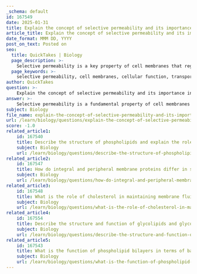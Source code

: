 ```yaml
---
_schema: default
id: 167549
date: 2025-01-31
title: Explain the concept of selective permeability and its importance in cellular function.
article_title: Explain the concept of selective permeability and its importance in cellular function.
date_format: MMM DD, YYYY
post_on_text: Posted on
seo:
  title: QuickTakes | Biology
  page_description: >-
    Selective permeability is a key property of cell membranes that regulates the movement of substances, essential for maintaining cellular homeostasis and facilitating vital biological processes.
  page_keywords: >-
    selective permeability, cell membranes, cellular function, transport mechanisms, lipid bilayer, homeostasis, nutrient regulation, metabolic processes, waste removal, cellular protection, environmental adaptation, membrane proteins
author: QuickTakes
question: >-
    Explain the concept of selective permeability and its importance in cellular function.
answer: >-
    Selective permeability is a fundamental property of cell membranes that enables them to regulate the passage of substances in and out of the cell. This characteristic allows certain molecules to cross the membrane freely, while others require specific transport mechanisms, such as transport proteins. For instance, small nonpolar molecules like oxygen (O2) and carbon dioxide (CO2) can easily diffuse through the lipid bilayer, whereas larger or polar molecules may need assistance to traverse the membrane.\n\nThe importance of selective permeability in maintaining cellular homeostasis is multifaceted:\n\n1. **Regulation of Internal Environment**: Selective permeability allows cells to maintain a distinct internal environment that differs from the extracellular fluid. This is crucial for the proper functioning of cellular processes, as it enables the cell to control concentrations of ions, nutrients, and waste products. For example, the cell can regulate the levels of potassium ions (K+) and sodium ions (Na+) to maintain electrical gradients necessary for nerve impulse transmission.\n\n2. **Facilitation of Essential Processes**: By selectively allowing certain substances to enter or exit, cells can efficiently manage metabolic processes, signaling pathways, and energy production. For example, the uptake of glucose and amino acids is vital for cellular metabolism, while the removal of waste products is essential for preventing toxicity.\n\n3. **Protection Against Harmful Substances**: Selective permeability also serves as a protective mechanism, preventing harmful substances from entering the cell while allowing essential nutrients to pass through. This is particularly important in maintaining the integrity and functionality of the cell.\n\n4. **Adaptation to Environmental Changes**: The ability to selectively control what enters and exits the cell allows organisms to adapt to varying environmental conditions. For instance, cells can adjust their permeability in response to changes in temperature or the presence of specific solutes.\n\nIn summary, selective permeability is crucial for maintaining cellular homeostasis, facilitating essential biological processes, protecting the cell from harmful substances, and enabling adaptation to environmental changes. This property is largely attributed to the structure of the phospholipid bilayer and the presence of various membrane proteins that assist in the transport of specific molecules.
subject: Biology
file_name: explain-the-concept-of-selective-permeability-and-its-importance-in-cellular-function.md
url: /learn/biology/questions/explain-the-concept-of-selective-permeability-and-its-importance-in-cellular-function
score: -1.0
related_article1:
    id: 167540
    title: Describe the structure of phospholipids and explain the role of hydrophilic head groups in membrane formation.
    subject: Biology
    url: /learn/biology/questions/describe-the-structure-of-phospholipids-and-explain-the-role-of-hydrophilic-head-groups-in-membrane-formation
related_article2:
    id: 167547
    title: How do integral and peripheral membrane proteins differ in structure and function?
    subject: Biology
    url: /learn/biology/questions/how-do-integral-and-peripheral-membrane-proteins-differ-in-structure-and-function
related_article3:
    id: 167548
    title: What is the role of cholesterol in maintaining membrane fluidity and how does it adapt to temperature changes?
    subject: Biology
    url: /learn/biology/questions/what-is-the-role-of-cholesterol-in-maintaining-membrane-fluidity-and-how-does-it-adapt-to-temperature-changes
related_article4:
    id: 167554
    title: Describe the structure and function of glycolipids and glycoproteins in cell membranes.
    subject: Biology
    url: /learn/biology/questions/describe-the-structure-and-function-of-glycolipids-and-glycoproteins-in-cell-membranes
related_article5:
    id: 167543
    title: What is the function of phospholipid bilayers in terms of barrier and selective permeability?
    subject: Biology
    url: /learn/biology/questions/what-is-the-function-of-phospholipid-bilayers-in-terms-of-barrier-and-selective-permeability
---
```


&nbsp;